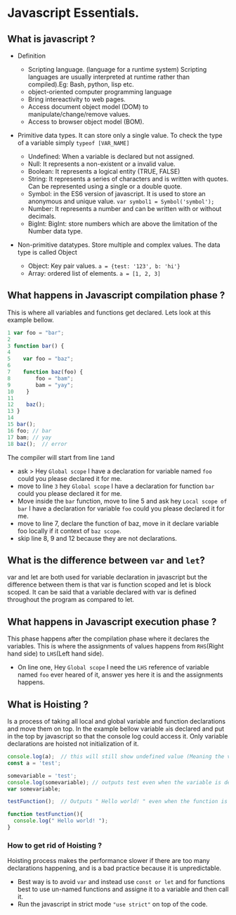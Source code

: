  # Javascript Essentials.
 
 
## What is javascript ?
- Definition 
  - Scripting language. (language for a runtime system) Scripting languages are usually interpreted at runtime rather than compiled).Eg: Bash, python, lisp etc.
  - object-oriented computer programming language
  - Bring intereactivity to web pages.
  - Access document object model (DOM) to manipulate/change/remove values.
  - Access to browser object model (BOM).
  
- Primitive data types. It can store only a single value. To check the type of a variable simply `typeof [VAR_NAME]`
  - Undefined: When a variable is declared but not assigned.
  - Null: It represents a non-existent or a invalid value.
  - Boolean: It represents a logical entity (TRUE, FALSE)
  - String: It represents a series of characters and is written with quotes. Can be represented using a single or a double quote.
  - Symbol: in the ES6 version of javascript. It is used to store an anonymous and unique value. `var symbol1 = Symbol('symbol');`
  - Number: It represents a number and can be written with or without decimals.
  - BigInt: BigInt: store numbers which are above the limitation of the Number data type. 

- Non-primitive datatypes. Store multiple and complex values. The data type is called Object
  - Object: Key pair values. `a = {test: '123', b: 'hi'} `
  - Array: ordered list of elements. `a = [1, 2, 3]`

## What happens in Javascript compilation phase ?
This is where all variables and functions get declared.
Lets look at this example bellow.

```javascript
1 var foo = "bar";
2
3 function bar() {
4
5    var foo = "baz";
6
7    function baz(foo) {
8        foo = "bam";
9        bam = "yay";
10    }
11
12    baz();
13 }
14
15 bar();
16 foo; // bar
17 bam; // yay
18 baz();  // error
```
The compiler will start from line `1`and 
- ask > Hey `Global scope` I have a declaration for variable named `foo` could you please declared it for me.
- move to line `3` hey `Global scope` I have a declaration for function `bar` could you please declared it for me.
- Move inside the `bar` function, move to line 5 and ask hey `Local scope of bar` I have a declaration for variable `foo` could you please declared it for me.
- move to line 7, declare the function of baz, move in it declare variable foo locally if it context of `baz scope`.
- skip line 8, 9 and 12 because they are not declarations.
## What is the difference between `var` and `let`?
var and let are both used for variable declaration in javascript but the difference between them is that var is function scoped and let is block scoped. It can be said that a variable declared with var is defined throughout the program as compared to let.

## What happens in Javascript execution phase ?
This phase happens after the compilation phase where it declares the variables. This is where the assignments of values happens from `RHS`(Right hand side) to `LHS`(Left hand side).
- On line one, Hey `Global scope` I need the `LHS` reference of variable named `foo` ever heared of it, answer yes here it is and the assignments happens. 
## What is Hoisting ? 
Is a process of taking all local and global variable and function declarations and move them on top.
In the example bellow variable `a`is declared and put in the top by javascript so that the console log could access it.
Only variable declarations are hoisted not initialization of it.
```javascript
console.log(a);  // this will still show undefined value (Meaning the variable a is declared but has no value in it)
const a = 'test';
```

```javascript
somevariable = 'test';
console.log(somevariable); // outputs test even when the variable is declared after it is initialized	
var somevariable;
```

```javascript
testFunction();  // Outputs " Hello world! " even when the function is declared after calling

function testFunction(){ 
  console.log(" Hello world! ");
}
```
### How to get rid of Hoisting ?
Hoisting process makes the performance slower if there are too many declarations happening, and is a bad practice because it is unpredictable.
- Best way is to avoid `var` and instead use `const or let` and for functions best to use un-named functions and assigne it to a variable and then call it.
- Run the javascript in strict mode `"use strict"` on top of the code.

